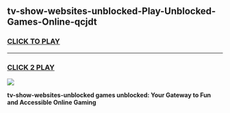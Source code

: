 
## tv-show-websites-unblocked-Play-Unblocked-Games-Online-qcjdt
<h3>
<a href="https://premium76.site?title=tv-show-websites-unblocked&ref=25A">CLICK TO PLAY</a></h3>
<hr>

<h3>
<a href="https://premium76.site?title=tv-show-websites-unblocked&ref=25A">CLICK 2 PLAY</a>
  
</h3>

<a href="https://premium76.site?title=tv-show-websites-unblocked&ref=25A"><img src="https://clearcache.store/games.png"></a>


**tv-show-websites-unblocked games unblocked: Your Gateway to Fun and Accessible Online Gaming**
